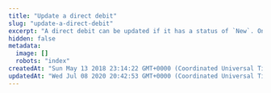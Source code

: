 ```yaml
---
title: "Update a direct debit"
slug: "update-a-direct-debit"
excerpt: "A direct debit can be updated if it has a status of `New`. Once direct debits have been submitted to the financial institution, they are locked and can only be updated by the Fat Zebra system."
hidden: false
metadata: 
  image: []
  robots: "index"
createdAt: "Sun May 13 2018 23:14:22 GMT+0000 (Coordinated Universal Time)"
updatedAt: "Wed Jul 08 2020 20:42:53 GMT+0000 (Coordinated Universal Time)"
---
```


